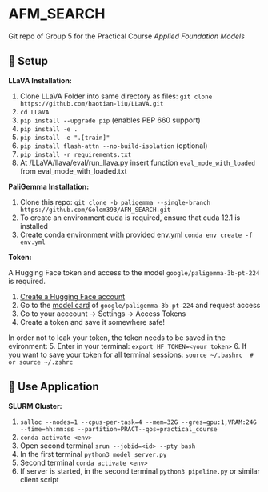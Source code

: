 # AFM_SEARCH

Git repo of Group 5 for the Practical Course _Applied Foundation Models_

## 🔧 Setup 

**LLaVA Installation:**
1. Clone LLaVA Folder into same directory as files: `git clone https://github.com/haotian-liu/LLaVA.git`
2. `cd LLaVA`
3. `pip install --upgrade pip` (enables PEP 660 support)
4. `pip install -e .`
5. `pip install -e ".[train]"`
6. `pip install flash-attn --no-build-isolation` (optional)
7. `pip install -r requirements.txt`
8. At /LLaVA/llava/eval/run_llava.py insert function `eval_mode_with_loaded` from eval_mode_with_loaded.txt

**PaliGemma Installation:**
1. Clone this repo: `git clone -b paligemma --single-branch https://github.com/Golem393/AFM_SEARCH.git`
2. To create an environment cuda is required, ensure that cuda 12.1 is installed
3. Create conda environment with provided env.yml `conda env create -f env.yml`

**Token:**

A Hugging Face token and access to the model `google/paligemma-3b-pt-224` is required. 
1. [Create a Hugging Face account](https://huggingface.co)
2. Go to the [model card](https://huggingface.co/google/paligemma-3b-pt-224) of `google/paligemma-3b-pt-224` and request access
3. Go to your acccount -> Settings -> Access Tokens
4. Create a token and save it somewhere safe!

In order not to leak your token, the token needs to be saved in the evironment:
5. Enter in your terminal: `export HF_TOKEN=<your_token>`
6. If you want to save your token for all terminal sessions: `source ~/.bashrc  # or source ~/.zshrc`

## 🚀 Use Application

**SLURM Cluster:**
1. `salloc --nodes=1 --cpus-per-task=4 --mem=32G --gres=gpu:1,VRAM:24G --time=hh:mm:ss --partition=PRACT--qos=practical_course`
2. `conda activate <env>`
3. Open second terminal `srun --jobid=<id> --pty bash`
4. In the first terminal `python3 model_server.py`
5. Second terminal `conda activate <env>`
6. If server is started, in the second terminal `python3 pipeline.py` or similar client script